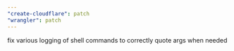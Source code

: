 ```yaml
---
"create-cloudflare": patch
"wrangler": patch
---
```


fix various logging of shell commands to correctly quote args when needed
